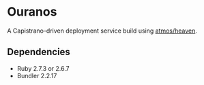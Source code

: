 # Ouranos

A Capistrano-driven deployment service build using [atmos/heaven](https://github.com/atmos/heaven.git).

## Dependencies

 * Ruby 2.7.3 or 2.6.7
 * Bundler 2.2.17
